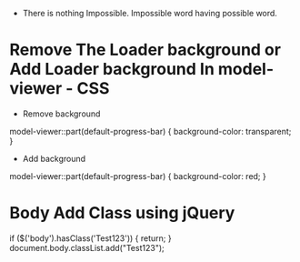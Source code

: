 - There is nothing Impossible. Impossible word having possible word.


# Remove The Loader background or Add Loader background In model-viewer - CSS

- Remove background

model-viewer::part(default-progress-bar) {
	background-color: transparent;
}

- Add background

model-viewer::part(default-progress-bar) {
	background-color: red;
}


# Body Add Class using jQuery

if ($('body').hasClass('Test123')) {
    return;
}
document.body.classList.add("Test123");
